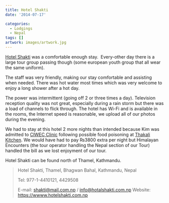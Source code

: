 ```yaml
---
title: Hotel Shakti
date: '2014-07-17'

categories:
  - Lodgings
  - Nepal
tags: []
artwork: images/artwork.jpg
---
```


[Hotel Shakti](https://www.agoda.com/en-gb/hotel-shakti/hotel/kathmandu-np.html?cid=1649959 "Agoda: Hotel Shakti") was a comfortable enough stay.  Every-other day there is a large tour group passing though (some european youth group that all wear the same uniform).

The staff was very friendly, making our stay comfortable and assisting when needed. There was hot water most times which was very welcome to enjoy a long shower after a hot day.

The power was intermittent (going off 2 or three times a day). Television reception quality was not great, especially during a rain storm but there was a load of channels to flick through. The hotel has Wi-Fi and is available in the rooms, the Internet speed is reasonable, we upload all of our photos during the evening.

We had to stay at this hotel 2 more nights than intended because Kim was admitted to [CIWEC Clinic](/ciwec-clinic/ "CIWEC Clinic Travel Medicine Center") following possible food poisoning at [Thakali Kitchen](/thakali-kitchen/ "Thakali Kitchen"). We would have had to pay ₨3800 extra per night but Himalayan Encounters (the tour operator handling the Nepal section of our Tour) handled the bill as we lost enjoyment of our tour.

Hotel Shakti can be found north of Thamel, Kathmandu.

> Hotel Shakti, Thamel, Bhagwan Bahal, Kathmandu, Nepal
> 
> Tel: 977-1-4410121, 4429508
> 
> E-mail: shakti@mail.com.np / info@hotalshakti.com.np Website: https://wwww.hotelshakti.com.np
